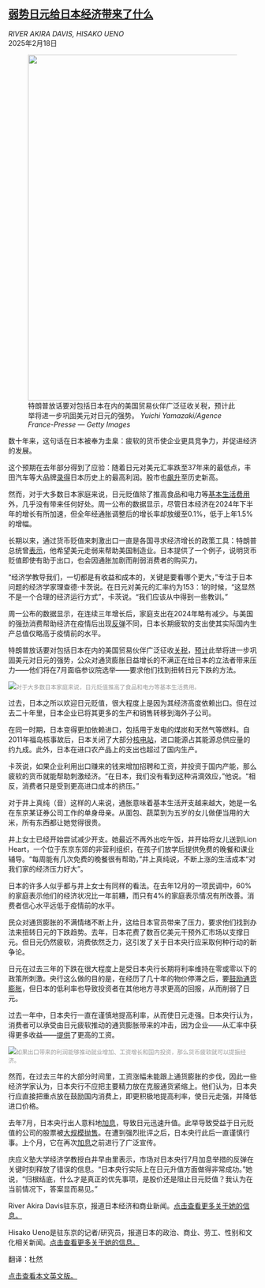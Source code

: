 <!--1739862422000-->
[弱势日元给日本经济带来了什么](https://cn.nytimes.com/business/20250218/japan-2024-gdp-yen/)
------

<address>RIVER AKIRA DAVIS, HISAKO UENO</address><time pudate="2025-02-18 02:46:25" datetime="2025-02-18 02:46:25">2025年2月18日</time><figure><img src="https://images.weserv.nl/?url=static01.nyt.com/images/2025/02/17/multimedia/17japan-economy-01-lcmk/17japan-economy-01-lcmk-master1050.jpg" width="1050" height="700"><figcaption>特朗普放话要对包括日本在内的美国贸易伙伴广泛征收关税，预计此举将进一步巩固美元对日元的强势。 <cite>Yuichi Yamazaki/Agence France-Presse — Getty Images</cite></figcaption></figure><section><p>数十年来，这句话在日本被奉为圭臬：疲软的货币使企业更具竞争力，并促进经济的发展。</p><p>这个预期在去年部分得到了应验：随着日元对美元汇率跌至37年来的最低点，丰田汽车等大品牌<a href="https://www.nytimes.com/2024/06/17/business/toyota-ceo-succession.html">录得</a>日本历史上的最高利润。股市也<a href="https://www.nytimes.com/2024/02/22/business/japan-stocks-record.html">飙升</a>至历史新高。</p><p>然而，对于大多数日本家庭来说，日元贬值除了推高食品和电力等<a href="https://www.nytimes.com/2024/07/29/business/japan-inflation-rates.html">基本生活费用</a>外，几乎没有带来任何好处。周一公布的数据显示，尽管日本经济在2024年下半年的增长有所加速，但全年经通胀调整后的增长率却放缓至0.1%，低于上年1.5%的增幅。</p><p>长期以来，通过货币贬值来刺激出口一直是各国寻求经济增长的政策工具：特朗普总统曾<a href="https://www.nytimes.com/2024/07/16/us/politics/trump-vance-us-dollar.html">表示</a>，他希望美元走弱来帮助美国制造业。日本提供了一个例子，说明货币贬值即使有助于出口，也会因通胀加剧而削弱消费者的购买力。</p><p>“经济学教导我们，一切都是有收益和成本的，关键是要看哪个更大，”专注于日本问题的经济学家理查德·卡茨说。在日元对美元的汇率约为153：1的时候，“这显然不是一个合理的经济运行方式”，卡茨说。“我们应该从中得到一些教训。”</p><p>周一公布的数据显示，在连续三年增长后，家庭支出在2024年略有减少。与美国的强劲消费帮助经济在疫情后出现<a href="https://www.nytimes.com/2024/10/30/business/economy/economy-gdp-report.html">反弹</a>不同，日本长期疲软的支出使其实际国内生产总值仅略高于疫情前的水平。</p><p>特朗普放话要对包括日本在内的美国贸易伙伴广泛征收<a href="https://www.nytimes.com/2025/02/13/us/politics/trump-tariffs.html">关税</a>，<a href="https://www.nytimes.com/2025/01/27/briefing/donald-trump-currency.html">预计</a>此举将进一步巩固美元对日元的强势，公众对通货膨胀日益增长的不满正在给日本的立法者带来压力——他们将在7月面临参议院选举——要求他们找到扭转日元下跌的方法。</p><p><img src="https://images.weserv.nl/?url=static01.nyt.com/images/2025/02/17/multimedia/17japan-economy-02-lcmk/17japan-economy-02-lcmk-master1050.jpg"><small style="color: #999;">对于大多数日本家庭来说，日元贬值推高了食品和电力等基本生活费用。</small></p><p>过去，日本之所以欢迎日元贬值，很大程度上是因为其经济高度依赖出口。但在过去二十年里，日本企业已将其更多的生产和销售转移到海外子公司。</p><p>在同一时期，日本变得更加依赖进口，包括用于发电的煤炭和天然气等燃料。自2011年福岛核事故后，日本关闭了大部分<a href="https://www.nytimes.com/2024/11/01/business/japan-nuclear-energy-fukushima.html">核电站</a>，进口能源占其能源总供应量的约九成。此外，日本在进口农产品上的支出也超过了国内生产。</p><p>卡茨说，如果企业利用出口赚来的钱来增加招聘和工资，并投资于国内产能，那么疲软的货币就能帮助刺激经济。“在日本，我们没有看到这种涓滴效应，”他说。“相反，消费者只是受到更高进口成本的挤压。”</p><p>对于井上真纯（音）这样的人来说，通胀意味着基本生活开支越来越大，她是一名在东京某证券公司工作的单身母亲。从面包、蔬菜到为五岁的女儿做便当用的大米，所有东西都让她觉得很贵。</p><p>井上女士已经开始尝试减少开支。她最近不再外出吃午饭，并开始将女儿送到Lion Heart，一个位于东京东郊的非营利组织，在孩子们放学后提供免费的晚餐和课业辅导。“每周能有几次免费的晚餐很有帮助，”井上真纯说，不断上涨的生活成本“对我们家的经济压力好大”。</p><p>日本的许多人似乎都与井上女士有同样的看法。在去年12月的一项民调中，60%的家庭表示他们的经济状况比一年前糟，而只有4%的家庭表示情况有所改善。消费者信心水平远低于疫情前的水平。</p><p>民众对通货膨胀的不满情绪不断上升，这给日本官员带来了压力，要求他们找到办法来扭转日元的下跌趋势。去年，日本花费了数百亿美元干预外汇市场以支撑日元。但日元仍然疲软，消费依然乏力，这引发了关于日本央行应采取何种行动的新争论。</p><p>日元在过去三年的下跌在很大程度上是受日本央行长期将利率维持在零或零以下的政策所刺激。央行这么做的目的是，在经历了几十年的物价停滞之后，要<a href="https://www.nytimes.com/2022/05/10/business/japan-yen-inflation.html">鼓励通货膨胀</a>，但日本的低利率也导致投资者在其他地方寻求更高的回报，从而削弱了日元。</p><p>过去一年中，日本央行一直在谨慎地提高利率，从而使日元走强。日本央行认为，消费者可以承受由日元疲软推动的通货膨胀带来的冲击，因为企业——从汇率中获得更多收益——<a href="https://www.nytimes.com/2025/01/23/business/bank-of-japan-interest-rates.html">提供</a>了更高的工资。</p><p><img src="https://images.weserv.nl/?url=static01.nyt.com/images/2025/02/17/multimedia/17japan-economy-03-lcmk/17japan-economy-03-lcmk-master1050.jpg"><small style="color: #999;">如果出口带来的利润能够推动就业增加、工资增长和国内投资，那么货币疲软就可以提振经济。</small></p><p>然而，在过去三年的大部分时间里，工资涨幅未能跟上通货膨胀的步伐，因此一些经济学家认为，日本央行不应把主要精力放在克服通货紧缩上。他们认为，日本央行应直接把重点放在鼓励国内消费上，即更积极地提高利率，使日元走强，并降低进口价格。</p><p>去年7月，日本央行出人意料地<a href="https://www.nytimes.com/2024/07/31/business/bank-of-japan-interest-rate.html">加息</a>，导致日元迅速升值。此举导致受益于日元贬值的公司的股票被<a href="https://www.nytimes.com/2024/08/07/business/japan-yen-nikkei-stocks.html">大规模抛售</a>。在遭到强烈批评之后，日本央行此后一直谨慎行事。上个月，它在再次<a href="https://www.nytimes.com/2025/01/23/business/bank-of-japan-interest-rates.html">加息</a>之前进行了广泛宣传。</p><p>庆应义塾大学经济学教授白井早由里表示，市场对日本央行7月加息举措的反弹在关键时刻释放了错误的信息。“日本央行实际上在日元升值方面做得非常成功。”她说，“归根结底，什么才是真正的优先事项，是股价还是阻止日元贬值？我认为在当前情况下，答案显而易见。”</p></section><footer><p>River Akira Davis驻东京，报道日本经济和商业新闻。<a rel="nofollow" target="_blank" href="https://www.nytimes.com/by/river-akira-davis">点击查看更多关于她的信息。</a></p><p>Hisako Ueno是驻东京的记者/研究员，报道日本的政治、商业、劳工、性别和文化相关新闻。<a rel="nofollow" target="_blank" href="https://www.nytimes.com/by/hisako-ueno">点击查看更多关于她的信息。</a></p><p>翻译：杜然</p><p><a rel="nofollow" target="_blank" href="https://www.nytimes.com/2025/02/16/business/japan-2024-gdp-yen.html">点击查看本文英文版。</a></p></footer>
